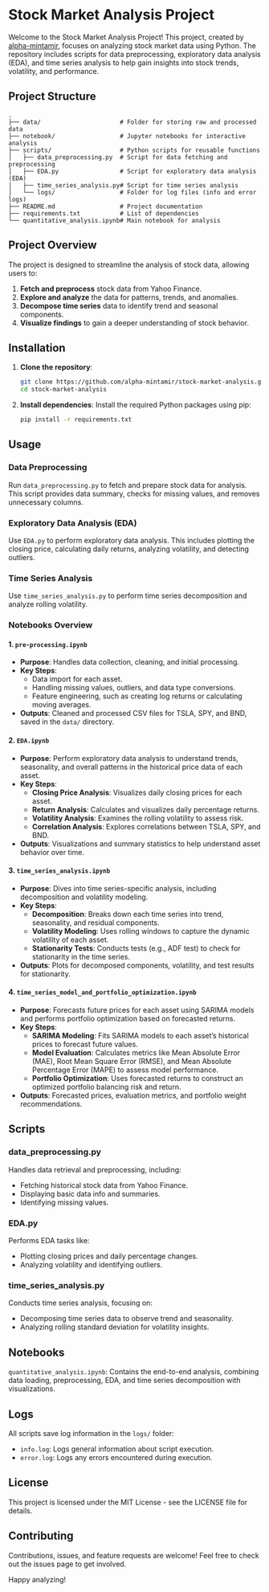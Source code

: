 # Stock Market Analysis Project

Welcome to the Stock Market Analysis Project! This project, created by [alpha-mintamir](https://github.com/alpha-mintamir), focuses on analyzing stock market data using Python. The repository includes scripts for data preprocessing, exploratory data analysis (EDA), and time series analysis to help gain insights into stock trends, volatility, and performance.

## Project Structure

```
.
├── data/                      # Folder for storing raw and processed data
├── notebook/                  # Jupyter notebooks for interactive analysis
├── scripts/                   # Python scripts for reusable functions
│   ├── data_preprocessing.py  # Script for data fetching and preprocessing
│   ├── EDA.py                 # Script for exploratory data analysis (EDA)
│   ├── time_series_analysis.py# Script for time series analysis
│   └── logs/                  # Folder for log files (info and error logs)
├── README.md                  # Project documentation
├── requirements.txt           # List of dependencies
└── quantitative_analysis.ipynb# Main notebook for analysis
```

## Project Overview

The project is designed to streamline the analysis of stock data, allowing users to:
1. **Fetch and preprocess** stock data from Yahoo Finance.
2. **Explore and analyze** the data for patterns, trends, and anomalies.
3. **Decompose time series** data to identify trend and seasonal components.
4. **Visualize findings** to gain a deeper understanding of stock behavior.

## Installation

1. **Clone the repository**:
    ```bash
    git clone https://github.com/alpha-mintamir/stock-market-analysis.git
    cd stock-market-analysis
    ```

2. **Install dependencies**: Install the required Python packages using pip:
    ```bash
    pip install -r requirements.txt
    ```

## Usage

### Data Preprocessing
Run `data_preprocessing.py` to fetch and prepare stock data for analysis. This script provides data summary, checks for missing values, and removes unnecessary columns.

### Exploratory Data Analysis (EDA)
Use `EDA.py` to perform exploratory data analysis. This includes plotting the closing price, calculating daily returns, analyzing volatility, and detecting outliers.

### Time Series Analysis
Use `time_series_analysis.py` to perform time series decomposition and analyze rolling volatility.

### Notebooks Overview

#### 1. `pre-processing.ipynb`
- **Purpose**: Handles data collection, cleaning, and initial processing.
- **Key Steps**:
  - Data import for each asset.
  - Handling missing values, outliers, and data type conversions.
  - Feature engineering, such as creating log returns or calculating moving averages.
- **Outputs**: Cleaned and processed CSV files for TSLA, SPY, and BND, saved in the `data/` directory.

#### 2. `EDA.ipynb`
- **Purpose**: Perform exploratory data analysis to understand trends, seasonality, and overall patterns in the historical price data of each asset.
- **Key Steps**:
  - **Closing Price Analysis**: Visualizes daily closing prices for each asset.
  - **Return Analysis**: Calculates and visualizes daily percentage returns.
  - **Volatility Analysis**: Examines the rolling volatility to assess risk.
  - **Correlation Analysis**: Explores correlations between TSLA, SPY, and BND.
- **Outputs**: Visualizations and summary statistics to help understand asset behavior over time.

#### 3. `time_series_analysis.ipynb`
- **Purpose**: Dives into time series-specific analysis, including decomposition and volatility modeling.
- **Key Steps**:
  - **Decomposition**: Breaks down each time series into trend, seasonality, and residual components.
  - **Volatility Modeling**: Uses rolling windows to capture the dynamic volatility of each asset.
  - **Stationarity Tests**: Conducts tests (e.g., ADF test) to check for stationarity in the time series.
- **Outputs**: Plots for decomposed components, volatility, and test results for stationarity.

#### 4. `time_series_model_and_portfolio_optimization.ipynb`
- **Purpose**: Forecasts future prices for each asset using SARIMA models and performs portfolio optimization based on forecasted returns.
- **Key Steps**:
  - **SARIMA Modeling**: Fits SARIMA models to each asset’s historical prices to forecast future values.
  - **Model Evaluation**: Calculates metrics like Mean Absolute Error (MAE), Root Mean Square Error (RMSE), and Mean Absolute Percentage Error (MAPE) to assess model performance.
  - **Portfolio Optimization**: Uses forecasted returns to construct an optimized portfolio balancing risk and return.
- **Outputs**: Forecasted prices, evaluation metrics, and portfolio weight recommendations.

## Scripts

### data_preprocessing.py
Handles data retrieval and preprocessing, including:
- Fetching historical stock data from Yahoo Finance.
- Displaying basic data info and summaries.
- Identifying missing values.

### EDA.py
Performs EDA tasks like:
- Plotting closing prices and daily percentage changes.
- Analyzing volatility and identifying outliers.

### time_series_analysis.py
Conducts time series analysis, focusing on:
- Decomposing time series data to observe trend and seasonality.
- Analyzing rolling standard deviation for volatility insights.

## Notebooks

`quantitative_analysis.ipynb`: Contains the end-to-end analysis, combining data loading, preprocessing, EDA, and time series decomposition with visualizations.

## Logs

All scripts save log information in the `logs/` folder:
- `info.log`: Logs general information about script execution.
- `error.log`: Logs any errors encountered during execution.

## License

This project is licensed under the MIT License - see the LICENSE file for details.

## Contributing

Contributions, issues, and feature requests are welcome! Feel free to check out the issues page to get involved.

Happy analyzing!
